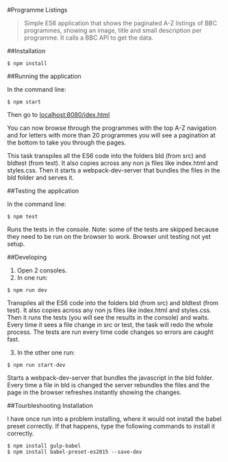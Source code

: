 #Programme Listings

> Simple ES6 application that shows the paginated A-Z listings of BBC programmes, showing an image, title and small description per programme. It calls a BBC API to get the data.

##Installation

```shell
$ npm install
```

##Running the application

In the command line:
```shell
$ npm start
```

Then go to [localhost:8080/idex.html](http://localhost:8080/index.html)

You can now browse through the programmes with the top A-Z navigation and for letters with more than 20 programmes you will see a pagination at the bottom to take you through the pages.

This task transpiles all the ES6 code into the folders bld (from src) and bldtest (from test). It also copies across any non js files like index.html and styles.css.
Then it starts a webpack-dev-server that bundles the files in the bld folder and serves it.


##Testing the application

In the command line:
```shell
$ npm test
```

Runs the tests in the console.
Note: some of the tests are skipped because they need to be run on the browser to work. Browser unit testing not yet setup.

##Developing

1. Open 2 consoles.
2. In one run:
```shell
$ npm run dev
```
Transpiles all the ES6 code into the folders bld (from src) and bldtest (from test). It also copies across any non js files like index.html and styles.css.
Then it runs the tests (you will see the results in the console) and waits.
Every time it sees a file change in src or test, the task will redo the whole process. The tests are run every time code changes so errors are caught fast.

3. In the other one run:
```shell
$ npm run start-dev
```
Starts a webpack-dev-server that bundles the javascript in the bld folder.
Every time a file in bld is changed the server rebundles the files and the page in the browser refreshes instantly showing the changes.

##Tourbleshooting Installation

I have once run into a problem installing, where it would not install the babel preset correctly. If that happens, type the following commands to install it correctly.
```shell
$ npm install gulp-babel
$ npm install babel-preset-es2015 --save-dev
```
